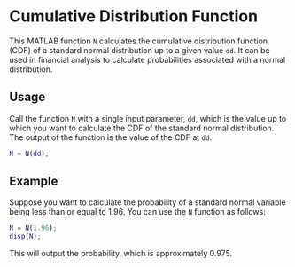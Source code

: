 # Cumulative Distribution Function

This MATLAB function `N` calculates the cumulative distribution function (CDF) of a standard normal distribution up to a given value `dd`. It can be used in financial analysis to calculate probabilities associated with a normal distribution.

## Usage

Call the function `N` with a single input parameter, `dd`, which is the value up to which you want to calculate the CDF of the standard normal distribution. The output of the function is the value of the CDF at `dd`.

```matlab
N = N(dd);
```

## Example

Suppose you want to calculate the probability of a standard normal variable being less than or equal to 1.96. You can use the `N` function as follows:

```matlab
N = N(1.96);
disp(N);
```

This will output the probability, which is approximately 0.975.